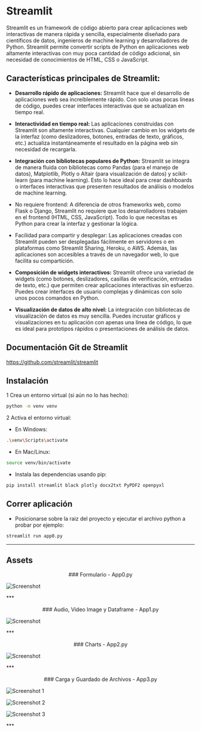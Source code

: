 # Streamlit

Streamlit es un framework de código abierto para crear aplicaciones web interactivas de manera rápida y sencilla, especialmente diseñado para científicos de datos, ingenieros de machine learning y desarrolladores de Python. Streamlit permite convertir scripts de Python en aplicaciones web altamente interactivas con muy poca cantidad de código adicional, sin necesidad de conocimientos de HTML, CSS o JavaScript.

## Características principales de Streamlit:

- **Desarrollo rápido de aplicaciones:** Streamlit hace que el desarrollo de aplicaciones web sea increíblemente rápido. Con solo unas pocas líneas de código, puedes crear interfaces interactivas que se actualizan en tiempo real.

- **Interactividad en tiempo real:** Las aplicaciones construidas con Streamlit son altamente interactivas. Cualquier cambio en los widgets de la interfaz (como deslizadores, botones, entradas de texto, gráficos, etc.) actualiza instantáneamente el resultado en la página web sin necesidad de recargarla.

- **Integración con bibliotecas populares de Python:** Streamlit se integra de manera fluida con bibliotecas como Pandas (para el manejo de datos), Matplotlib, Plotly o Altair (para visualización de datos) y scikit-learn (para machine learning). Esto lo hace ideal para crear dashboards o interfaces interactivas que presenten resultados de análisis o modelos de machine learning.

- No requiere frontend: A diferencia de otros frameworks web, como Flask o Django, Streamlit no requiere que los desarrolladores trabajen en el frontend (HTML, CSS, JavaScript). Todo lo que necesitas es Python para crear la interfaz y gestionar la lógica.

- Facilidad para compartir y desplegar: Las aplicaciones creadas con Streamlit pueden ser desplegadas fácilmente en servidores o en plataformas como Streamlit Sharing, Heroku, o AWS. Además, las aplicaciones son accesibles a través de un navegador web, lo que facilita su compartición.

- **Composición de widgets interactivos:** Streamlit ofrece una variedad de widgets (como botones, deslizadores, casillas de verificación, entradas de texto, etc.) que permiten crear aplicaciones interactivas sin esfuerzo. Puedes crear interfaces de usuario complejas y dinámicas con solo unos pocos comandos en Python.

- **Visualización de datos de alto nivel:** La integración con bibliotecas de visualización de datos es muy sencilla. Puedes incrustar gráficos y visualizaciones en tu aplicación con apenas una línea de código, lo que es ideal para prototipos rápidos o presentaciones de análisis de datos.

## Documentación Git de Streamlit

https://github.com/streamlit/streamlit

## Instalación

1 Crea un entorno virtual (si aún no lo has hecho):

```sh
python -m venv venv
```

2 Activa el entorno virtual:

- En Windows:

```sh
.\venv\Scripts\activate
```

- En Mac/Linux:

```sh
source venv/bin/activate
```

- Instala las dependencias usando pip:

```sh
pip install streamlit black plotly docx2txt PyPDF2 openpyxl
```

## Correr aplicación

- Posicionarse sobre la raiz del proyecto y ejecutar el archivo python a probar por ejemplo:

```sh
streamlit run app0.py
```
*** 

## Assets

<p align="center">
### Formulario - App0.py

![Screenshot](https://github.com/klintfox/streamlit_course/blob/main/assets/0.png?raw=true)

</p>
***

<p align="center">
### Audio, Video Image y Dataframe - App1.py

![Screenshot](https://github.com/klintfox/streamlit_course/blob/main/assets/1.png?raw=true)

</p>
***

<p align="center">
### Charts - App2.py

![Screenshot](https://github.com/klintfox/streamlit_course/blob/main/assets/2.PNG?raw=true)

</p>
***

<p align="center">
### Carga y Guardado de Archivos - App3.py

![Screenshot 1](https://github.com/klintfox/streamlit_course/blob/main/assets/3-0.PNG?raw=true)

![Screenshot 2](https://github.com/klintfox/streamlit_course/blob/main/assets/3-1.PNG?raw=true)

![Screenshot 3](https://github.com/klintfox/streamlit_course/blob/main/assets/3-2.PNG?raw=true)

</p>
***